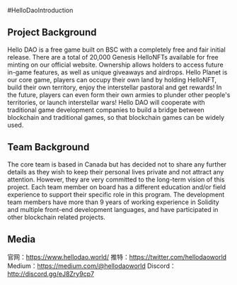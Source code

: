 #HelloDaoIntroduction

## Project Background

Hello DAO is a free game built on BSC with a completely free and fair initial release. There are a total of 20,000 Genesis HelloNFTs available for free minting on our official website. Ownership allows holders to access future in-game features, as well as unique giveaways and airdrops.
Hello Planet is our core game, players can occupy their own land by holding HelloNFT, build their own territory, enjoy the interstellar pastoral and get rewards! In the future, players can even form their own armies to plunder other people's territories, or launch interstellar wars!
Hello DAO will cooperate with traditional game development companies to build a bridge between blockchain and traditional games, so that blockchain games can be widely used.

## Team Background

The core team is based in Canada but has decided not to share any further details as they wish to keep their personal lives private and not attract any attention. However, they are very committed to the long-term vision of this project. Each team member on board has a different education and/or field experience to support their specific role in this program. The development team members have more than 9 years of working experience in Solidity and multiple front-end development languages, and have participated in other blockchain related projects.

## Media

官网：https://www.hellodao.world/
推特：https://twitter.com/hellodaoworld
Medium：https://medium.com/@hellodaoworld
Discord：http://discord.gg/eJ8Zry9cp7
